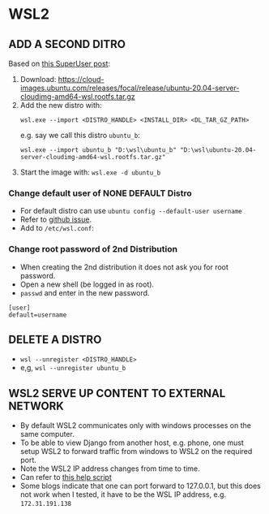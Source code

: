# WSL2

## ADD A SECOND DITRO

Based on [this SuperUser post](https://superuser.com/questions/1515246/how-to-add-second-wsl2-ubuntu-distro-fresh-install):

1. Download: <https://cloud-images.ubuntu.com/releases/focal/release/ubuntu-20.04-server-cloudimg-amd64-wsl.rootfs.tar.gz>
3. Add the new distro with:
    ```
    wsl.exe --import <DISTRO_HANDLE> <INSTALL_DIR> <DL_TAR_GZ_PATH>
    ```
    e.g. say we call this distro `ubuntu_b`:
    ```
    wsl.exe --import ubuntu_b "D:\wsl\ubuntu_b" "D:\wsl\ubuntu-20.04-server-cloudimg-amd64-wsl.rootfs.tar.gz"
    ```
4. Start the image with: `wsl.exe -d ubuntu_b`

### Change default user of NONE DEFAULT Distro

- For default distro can use `ubuntu config --default-user username`
- Refer to [github issue](https://github.com/microsoft/WSL/issues/3974).
- Add to `/etc/wsl.conf`:

### Change root password of 2nd Distribution

- When creating the 2nd distribution it does not ask you for root password.
- Open a new shell (be logged in as root).
- `passwd` and enter in the new password.

```
[user]
default=username
```

## DELETE A DISTRO

- `wsl --unregister <DISTRO_HANDLE>`
- e,g, `wsl --unregister ubuntu_b`

## WSL2 SERVE UP CONTENT TO EXTERNAL NETWORK

- By default WSL2 communicates only with windows processes on the same computer.
- To be able to view Django from another host, e.g. phone, one must setup WSL2
  to forward traffic from windows to WSL2 on the required port.
- Note the WSL2 IP address changes from time to time.
- Can refer to [this help script](https://gist.github.com/xmeng1/aae4b223e9ccc089911ee764928f5486)
- Some blogs indicate that one can port forward to 127.0.0.1, but this does not
  work when I tested, it have to be the WSL IP address, e.g. `172.31.191.138`

